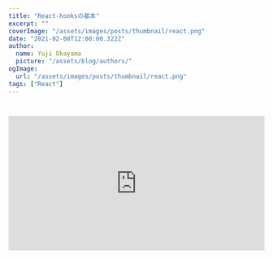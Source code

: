 ```yaml
---
title: "React-hooksの基本"
excerpt: ""
coverImage: "/assets/images/posts/thumbnail/react.png"
date: "2021-02-08T12:00:00.322Z"
author:
  name: Yuji Okayama
  picture: "/assets/blog/authors/"
ogImage:
  url: "/assets/images/posts/thumbnail/react.png"
tags: ["React"]
---
```


<div class="" style="margin: 40px 0 0 0">
<iframe height="265" style="width: 100%;" scrolling="no" title="React-hooksの基本" src="https://codepen.io/yujiokayama/embed/mdOPXpp?height=265&theme-id=dark&default-tab=js,result" frameborder="no" loading="lazy" allowtransparency="true" allowfullscreen="true">
  See the Pen <a href='https://codepen.io/yujiokayama/pen/mdOPXpp'>React-hooksの基本</a> by yujiokayama
  (<a href='https://codepen.io/yujiokayama'>@yujiokayama</a>) on <a href='https://codepen.io'>CodePen</a>.
</iframe>
</div>
